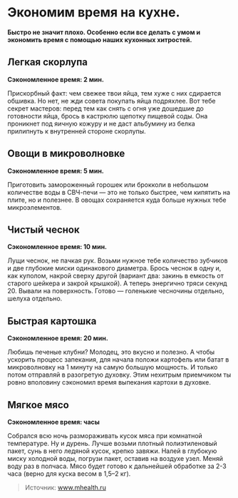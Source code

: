 # Экономим время на кухне.
**Быстро не значит плохо. Особенно если все делать с умом и экономить время с помощью наших кухонных хитростей.**

## Легкая скорлупа
**Сэкономленное время: 2 мин.**

Прискорбный факт: чем свежее твои яйца, тем хуже с них сдирается обшивка. Но нет, не жди совета покупать яйца подряхлее. Вот тебе секрет мастеров: перед тем как снять с огня уже дошедшие до готовности яйца, брось в кастрюлю щепотку пищевой соды. Она проникнет под яичную кожуру и не даст альбумину из белка прилипнуть к внутренней стороне скорлупы.

## Овощи в микроволновке
**Сэкономленное время: 5 мин.**

Приготовить замороженный горошек или брокколи в небольшом количестве воды в СВЧ-печи — это не только быстрее, чем кипятить на плите, но и полезнее. В овощах сохраняется куда больше нужных тебе микроэлементов.

## Чистый чеснок
**Сэкономленное время: 10 мин.**

Лущи чеснок, не пачкая рук. Возьми нужное тебе количество зубчиков и две глубокие миски одинакового диаметра. Брось чеснок в одну и, как куполом, накрой сверху другой (вариант два: закинь в емкость от старого шейкера и закрой крышкой). А теперь энергично тряси секунд 20. Вывали на поверхность. Готово — голенькие чесночины отдельно, шелуха отдельно.

## Быстрая картошка
**Сэкономленное время: 20 мин.**

Любишь печеные клубни? Молодец, это вкусно и полезно. А чтобы ускорить процесс запекания, для начала положи картофель или батат в микроволновку на 1 минуту на самую большую мощность. И только потом отправляй в разогретую духовку. Этим нехитрым приемчиком ты ровно вполовин­у сэкономил время выпекания картохи в духовке.

## Мягкое мясо
**Сэкономленное время: часы**

Собрался всю ночь размораживать кусок мяса при комнатной температуре. Ну и дурень. Лучше возьми плотный полиэтиленовый пакет, сунь в него ледяной кусок, крепко завяжи. Налей в глубокую миску холодной воды, погрузи пакет, оставив на воздухе узел. Меняй воду раз в полчаса. Мясо будет готово к дальнейшей обработке за 2-3 часа (верно для куска весом в 1,5–2 кг).

> Источник: www.mhealth.ru

